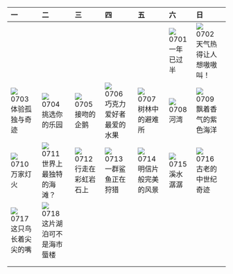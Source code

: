 | 一                                                                                                                                                                                                                  | 二                                                                                                                                                                             | 三                                                                                                                                                                            | 四                                                                                                                                                                           | 五                                                                                                                                                                                        | 六                                                                                                                                                                      | 日                                                                                                                                                                                  |
|:-------------------------------------------------------------------------------------------------------------------------------------------------------------------------------------------------------------------|:------------------------------------------------------------------------------------------------------------------------------------------------------------------------------|:-----------------------------------------------------------------------------------------------------------------------------------------------------------------------------|:----------------------------------------------------------------------------------------------------------------------------------------------------------------------------|:-----------------------------------------------------------------------------------------------------------------------------------------------------------------------------------------|:-----------------------------------------------------------------------------------------------------------------------------------------------------------------------|:-----------------------------------------------------------------------------------------------------------------------------------------------------------------------------------|
|                                                                                                                                                                                                                    |                                                                                                                                                                               |                                                                                                                                                                              |                                                                                                                                                                             |                                                                                                                                                                                          | [![](https://www.bing.com//th?id=OHR.HalfwayBoats_ZH-CN3563044251_320x240.jpg)](https://www.bing.com//th?id=OHR.HalfwayBoats_ZH-CN3563044251_UHD.jpg)<br>0701<br>一年已过半 | [![](https://www.bing.com//th?id=OHR.CoyoteBanff_ZH-CN4183627255_320x240.jpg)](https://www.bing.com//th?id=OHR.CoyoteBanff_ZH-CN4183627255_UHD.jpg)<br>0702<br>天气热得让人想嗷嗷叫！         |
| [![](https://www.bing.com//th?id=OHR.GrasslandsNationalParkSaskachewan_ZH-CN6530285883_320x240.jpg)](https://www.bing.com//th?id=OHR.GrasslandsNationalParkSaskachewan_ZH-CN6530285883_UHD.jpg)<br>0703<br>体验孤独与奇迹 | [![](https://www.bing.com//th?id=OHR.CorfuBeach_ZH-CN8660068587_320x240.jpg)](https://www.bing.com//th?id=OHR.CorfuBeach_ZH-CN8660068587_UHD.jpg)<br>0704<br>挑选你的乐园           | [![](https://www.bing.com//th?id=OHR.KissingPenguins_ZH-CN5449471262_320x240.jpg)](https://www.bing.com//th?id=OHR.KissingPenguins_ZH-CN5449471262_UHD.jpg)<br>0705<br>接吻的企鹅 | [![](https://www.bing.com//th?id=OHR.CocoaPods_ZH-CN6192387360_320x240.jpg)](https://www.bing.com//th?id=OHR.CocoaPods_ZH-CN6192387360_UHD.jpg)<br>0706<br>巧克力爱好者最爱的水果      | [![](https://www.bing.com//th?id=OHR.CooperChapel_ZH-CN1150924688_320x240.jpg)](https://www.bing.com//th?id=OHR.CooperChapel_ZH-CN1150924688_UHD.jpg)<br>0707<br>树林中的避难所                 | [![](https://www.bing.com//th?id=OHR.MoselleRiver_ZH-CN1283415242_320x240.jpg)](https://www.bing.com//th?id=OHR.MoselleRiver_ZH-CN1283415242_UHD.jpg)<br>0708<br>河湾    | [![](https://www.bing.com//th?id=OHR.SomersetLavender_ZH-CN5823464763_320x240.jpg)](https://www.bing.com//th?id=OHR.SomersetLavender_ZH-CN5823464763_UHD.jpg)<br>0709<br>飘着香气的紫色海洋 |
| [![](https://www.bing.com//th?id=OHR.WorldPopDay_ZH-CN7074706912_320x240.jpg)](https://www.bing.com//th?id=OHR.WorldPopDay_ZH-CN7074706912_UHD.jpg)<br>0710<br>万家灯火                                                | [![](https://www.bing.com/th?id=OHR.NakupendaBeach_ZH-CN7913805608_320x240.jpg)](https://www.bing.com/th?id=OHR.NakupendaBeach_ZH-CN7913805608_UHD.jpg)<br>0711<br>世界上最独特的海滩？ | [![](https://www.bing.com/th?id=OHR.ZhangyeGeopark_ZH-CN1045536243_320x240.jpg)](https://www.bing.com/th?id=OHR.ZhangyeGeopark_ZH-CN1045536243_UHD.jpg)<br>0712<br>行走在彩虹岩石上  | [![](https://www.bing.com/th?id=OHR.BlacktipSharks_ZH-CN6532659465_320x240.jpg)](https://www.bing.com/th?id=OHR.BlacktipSharks_ZH-CN6532659465_UHD.jpg)<br>0713<br>一群鲨鱼正在狩猎 | [![](https://www.bing.com/th?id=OHR.CastelmazzanoSunrise_ZH-CN6733875019_320x240.jpg)](https://www.bing.com/th?id=OHR.CastelmazzanoSunrise_ZH-CN6733875019_UHD.jpg)<br>0714<br>明信片般完美的风景 | [![](https://www.bing.com/th?id=OHR.BearHoleBrook_ZH-CN6855885557_320x240.jpg)](https://www.bing.com/th?id=OHR.BearHoleBrook_ZH-CN6855885557_UHD.jpg)<br>0715<br>溪水潺潺  | [![](https://www.bing.com/th?id=OHR.CavanCastle_ZH-CN7109317900_320x240.jpg)](https://www.bing.com/th?id=OHR.CavanCastle_ZH-CN7109317900_UHD.jpg)<br>0716<br>古老的中世纪奇迹              |
| [![](https://www.bing.com/th?id=OHR.BucerosBicornis_ZH-CN7795050230_320x240.jpg)](https://www.bing.com/th?id=OHR.BucerosBicornis_ZH-CN7795050230_UHD.jpg)<br>0717<br>这只鸟长着尖尖的嘴                                     | [![](https://www.bing.com/th?id=OHR.CrescentLake_ZH-CN8294493832_320x240.jpg)](https://www.bing.com/th?id=OHR.CrescentLake_ZH-CN8294493832_UHD.jpg)<br>0718<br>这片湖泊可不是海市蜃楼    |                                                                                                                                                                              |                                                                                                                                                                             |                                                                                                                                                                                          |                                                                                                                                                                        |                                                                                                                                                                                    |
|                                                                                                                                                                                                                    |                                                                                                                                                                               |                                                                                                                                                                              |                                                                                                                                                                             |                                                                                                                                                                                          |                                                                                                                                                                        |                                                                                                                                                                                    |
|                                                                                                                                                                                                                    |                                                                                                                                                                               |                                                                                                                                                                              |                                                                                                                                                                             |                                                                                                                                                                                          |                                                                                                                                                                        |                                                                                                                                                                                    |